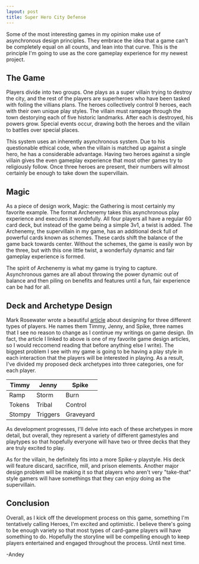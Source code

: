 ```yaml
---
layout: post
title: Super Hero City Defense
---
```


Some of the most interesting games in my opinion make use of asynchronous design principles. They embrace the idea that a game can't be completely equal on all counts, and lean into that curve. This is the principle I'm going to use as the core gameplay experience for my newest project.

## The Game
Players divide into two groups. One plays as a super villain trying to destroy the city, and the rest of the players are superheroes who have been tasked with foiling the villians plans. The heroes collectively control 9 heroes, each with their own unique play styles. The villain must rampage through the town destorying each of five historic landmarks. After each is destroyed, his powers grow. Special events occur, drawing both the heroes and the villain to battles over special places.

This system uses an inherently asynchronous system. Due to his questionable ethical code, when the villain is matched up against a single hero, he has a considerable advantage. Having two heroes against a single villain gives the even gameplay experience that most other games try to religiously follow. Once three heroes are present, their numbers will almost certainly be enough to take down the supervillain.

## Magic
As a piece of design work, Magic: the Gathering is most certainly my favorite example. The format Archenemy takes this asynchronous play experience and executes it wondefully. All four players all have a regular 60 card deck, but instead of the game being a simple 3v1, a twist is added. The Archenemy, the supervillain in my game, has an additional deck full of powerful cards known as schemes. These cards shift the balance of the game back towards center. Without the schemes, the game is easily won by the three, but with this one little twist, a wonderfuly dynamic and fair gameplay experience is formed.

The spirit of Archenemy is what my game is trying to capture. Asynchronous games are all about throwing the power dynamic out of balance and then piling on benefits and features until a fun, fair experience can be had for all.

## Deck and Archetype Design
Mark Rosewater wrote a beautiful [article](https://magic.wizards.com/en/articles/archive/making-magic/timmy-johnny-and-spike-2002-03-08) about designing for three different types of players. He names them Timmy, Jenny, and Spike, three names that I see no reason to change as I continue my writings on game design. (In fact, the article I linked to above is one of my favorite game design articles, so I would reccomend reading that before anything else I write). The biggest problem I see with my game is going to be having a play style in each interaction that the players will be interested in playing. As a result, I've divided my proposed deck archetypes into three categories, one for each player.

|Timmy|Jenny|Spike|
|---|---|---|
|Ramp|Storm|Burn|
|Tokens|Tribal|Control|
|Stompy|Triggers|Graveyard|

As development progresses, I'll delve into each of these archetypes in more detail, but overall, they represent a variety of different gamestyles and playtypes so that hopefully everyone will have two or three decks that they are truly excited to play.

As for the villain, he definitely fits into a more Spike-y playstyle. His deck will feature discard, sacrifice, mill, and prison elements. Another major design problem will be making it so that players who aren't very "take-that" style gamers will have somethings that they can enjoy doing as the supervillain.

## Conclusion
Overall, as I kick off the development process on this game, something I'm tentatively calling Heroes, I'm excited and optimistic. I believe there's going to be enough variety so that most types of card-game players will have something to do. Hopefully the storyline will be compelling enough to keep players entertained and engaged throughout the process. Until next time.

-Andey
